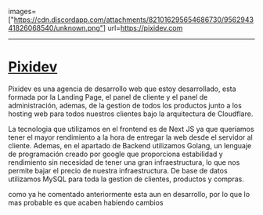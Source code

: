 images=["https://cdn.discordapp.com/attachments/821016295654686730/956294341826068540/unknown.png"]
url=https://pixidev.com

------

# [Pixidev](https://pixidev.com)

Pixidev es una agencia de desarrollo web que estoy desarrollado, esta formada por la Landing Page, el panel de cliente y el panel de administración, ademas, de la gestion de todos los productos junto a los hosting web para todos nuestros clientes bajo la arquitectura de Cloudflare.

La tecnologia que utilizamos en el frontend es de Next JS ya que queriamos tener el mayor rendimiento a la hora de entregar la web desde el servidor al cliente. Ademas, en el apartado de Backend utilizamos Golang, un lenguaje de programación creado por google que proporciona estabilidad y rendimiento sin necesidad de tener una gran infraestructura, lo que nos permite bajar el precio de nuestra infraestructura. De base de datos utilizamos MySQL para toda la gestion de clientes, productos y compras.


como ya he comentado anteriormente esta aun en desarrollo, por lo que lo mas probable es que acaben habiendo cambios